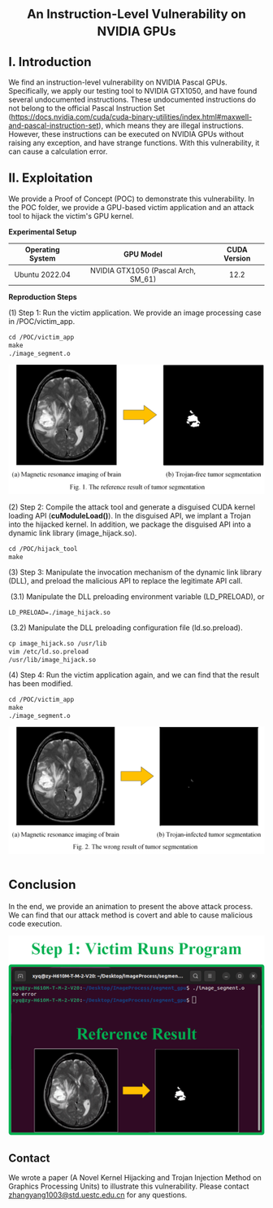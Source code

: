 # <center><font size=5> An Instruction-Level Vulnerability on NVIDIA GPUs</font></center>

## <font size=5> I. Introduction</font>

We find an instruction-level vulnerability on NVIDIA Pascal GPUs. Specifically, we apply our testing tool to NVIDIA GTX1050, and have found several undocumented instructions. These undocumented instructions do not belong to the official Pascal Instruction Set (https://docs.nvidia.com/cuda/cuda-binary-utilities/index.html#maxwell-and-pascal-instruction-set), which means they are illegal instructions. However, these instructions can be executed on NVIDIA GPUs without raising any exception, and have strange functions. With this vulnerability, it can cause a calculation error. 

## <font size=5> II. Exploitation</font>

We provide a Proof of Concept (POC) to demonstrate this vulnerability. In the POC folder, we provide a GPU-based victim application and an attack tool to hijack the victim's GPU kernel.

**Experimental Setup**

| Operating System |              GPU Model              | CUDA Version |
| :--------------: | :---------------------------------: | :----------: |
|  Ubuntu 2022.04  | NVIDIA GTX1050 (Pascal Arch, SM_61) |     12.2     |

**Reproduction Steps**

(1) Step 1: Run the victim application. We provide an image processing case in /POC/victim_app.

```
cd /POC/victim_app
make
./image_segment.o
```

![GPU1](https://github.com/uestc-cyberlab/gpu_kernel_hijack/blob/main/images/reference.png)

(2) Step 2: Compile the attack tool and generate a disguised CUDA kernel loading API (**cuModuleLoad()**). In the disguised API, we implant a Trojan into the hijacked kernel. In addition, we package the disguised API into a dynamic link library (image_hijack.so).

```
cd /POC/hijack_tool
make
```

(3) Step 3: Manipulate the invocation mechanism of the dynamic link library (DLL), and preload the malicious API to replace the legitimate API call.

​	(3.1) Manipulate the DLL preloading environment variable (LD_PRELOAD), or

```
LD_PRELOAD=./image_hijack.so
```

​	(3.2) Manipulate the DLL preloading configuration file (ld.so.preload).

```
cp image_hijack.so /usr/lib
vim /etc/ld.so.preload
/usr/lib/image_hijack.so
```

(4) Step 4: Run the victim application again, and we can find that the result has been modified.

```
cd /POC/victim_app
make
./image_segment.o
```

![GPU2](https://github.com/uestc-cyberlab/gpu_kernel_hijack/blob/main/images/malicious.png)

# <font size=5> Conclusion </font>

In the end, we provide an animation to present the above attack process. We can find that our attack method is covert and able to cause malicious code execution.

![GPU3](https://github.com/uestc-cyberlab/gpu_kernel_hijack/blob/main/images/animation.gif)

## Contact

We wrote a paper (A Novel Kernel Hijacking and Trojan Injection Method on Graphics Processing Units) to illustrate this vulnerability. Please contact zhangyang1003@std.uestc.edu.cn for any questions. 

